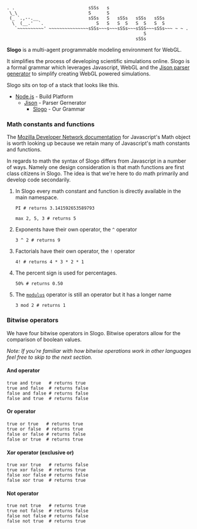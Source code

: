     . .                            sSSs   s
     \_\                           S      S
     (_ `.,--.__                   sSSs   S   sSSs   sSSs   sSSs
      \  (__.'  `.                    S   S   S  S   S  S   S  S
       `~~~~~~~~~~' ~~~~~~~~~~~~~~~sSSs~~~s~~~sSSs~~~sSSS~~~sSSs~~~ ~ ~ .
                                                        S
                                                     sSSs

**Slogo** is a multi-agent programmable modeling environment for WebGL.

It simplifies the process of developing scientific simulations online. Slogo is
a formal grammar which leverages Javascript, WebGL and the [Jison parser
generator](http://github.com/zaach/jison) to simplify creating WebGL powered
simulations.

Slogo sits on top of a stack that looks like this.

* [Node.js](http://nodejs.org/) - Build Platform
   * [Jison](http://zaach.github.com/jison/) - Parser Gernerator
      * [Slogo](https://github.com/hansineffect/Slogo) - Our Grammar

### Math constants and functions
The [Mozilla Developer Network documentation](https://developer.mozilla.org/en/JavaScript/Reference/Global_Objects/Math)
for Javascript's Math object is worth looking up because we retain many of
Javascript's math constants and functions.

In regards to math the syntax of Slogo differs from Javascript in a
number of ways.  Namely one design consideration is that math functions are
first class citizens in Slogo.  The idea is that we're here to do math primarily
and develop code secondarily.

1. In Slogo every math constant and function is directly available in
  the main namespace.

    `PI # returns 3.141592653589793`

    `max 2, 5, 3 # returns 5`

2. Exponents have their own operator, the `^` operator

    `3 ^ 2 # returns 9`

3. Factorials have their own operator, the `!` operator

    `4! # returns 4 * 3 * 2 * 1`

4. The percent sign is used for percentages.

    `50% # returns 0.50`

5. The [`modulus`](http://en.wikipedia.org/wiki/Modulo_operation) operator is 
    still an operator but it has a longer name

    `3 mod 2 # returns 1`

### Bitwise operators
We have four bitwise operators in Slogo.  Bitwise operators allow for the
comparison of boolean values.

_Note: If you're familiar with how bitwise operations work in other languages
feel free to skip to the next section._

#### And operator
    true and true   # returns true
    true and false  # returns false
    false and false # returns false
    false and true  # returns false

#### Or operator
    true or true   # returns true
    true or false  # returns true
    false or false # returns false
    false or true  # returns true

#### Xor operator (exclusive or)
    true xor true   # returns false
    true xor false  # returns true
    false xor false # returns false
    false xor true  # returns true

#### Not operator
    true not true   # returns true
    true not false  # returns false
    false not false # returns false
    false not true  # returns true
 
 
 
 
 
 
 
 
 
 
 
 
 
 
 
 
 
 
 
 
 
 
 
 
 
 
